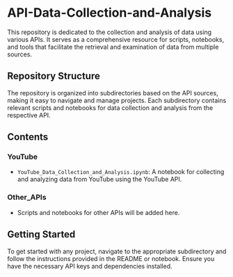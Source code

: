 # API-Data-Collection-and-Analysis

This repository is dedicated to the collection and analysis of data using various APIs. It serves as a comprehensive resource for scripts, notebooks, and tools that facilitate the retrieval and examination of data from multiple sources.

## Repository Structure

The repository is organized into subdirectories based on the API sources, making it easy to navigate and manage projects. Each subdirectory contains relevant scripts and notebooks for data collection and analysis from the respective API.

## Contents

### YouTube
- `YouTube_Data_Collection_and_Analysis.ipynb`: A notebook for collecting and analyzing data from YouTube using the YouTube API.

### Other_APIs
- Scripts and notebooks for other APIs will be added here.

## Getting Started

To get started with any project, navigate to the appropriate subdirectory and follow the instructions provided in the README or notebook. Ensure you have the necessary API keys and dependencies installed.

